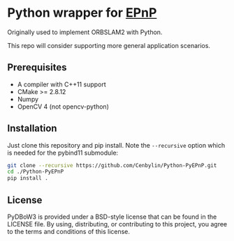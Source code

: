 # Python wrapper for [EPnP](http://cvlab.epfl.ch/EPnP/index.php)

Originally used to implement ORBSLAM2 with Python. 

This repo will consider supporting more general application scenarios.


## Prerequisites

* A compiler with C++11 support
* CMake >= 2.8.12
* Numpy
* OpenCV 4 (not opencv-python)


## Installation

Just clone this repository and pip install. Note the `--recursive` option which is
needed for the pybind11 submodule:

```bash
git clone --recursive https://github.com/Cenbylin/Python-PyEPnP.git
cd ./Python-PyEPnP
pip install .
```

## License

PyDBoW3 is provided under a BSD-style license that can be found in the LICENSE
file. By using, distributing, or contributing to this project, you agree to the
terms and conditions of this license.